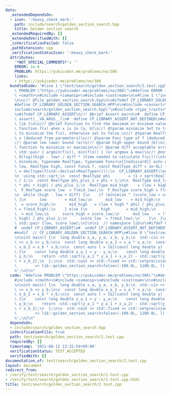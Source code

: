 ```yaml
---
data:
  _extendedDependsOn:
  - icon: ':heavy_check_mark:'
    path: include/search/golden_section_search.hpp
    title: Golden section search
  _extendedRequiredBy: []
  _extendedVerifiedWith: []
  _isVerificationFailed: false
  _pathExtension: cpp
  _verificationStatusIcon: ':heavy_check_mark:'
  attributes:
    '*NOT_SPECIAL_COMMENTS*': ''
    ERROR: 1e-6
    PROBLEM: https://yukicoder.me/problems/no/306
    links:
    - https://yukicoder.me/problems/no/306
  bundledCode: "#line 1 \"test/search/golden_section_search/2.test.cpp\"\n#define\
    \ PROBLEM \"https://yukicoder.me/problems/no/306\"\n#define ERROR 1e-6\n#include\
    \ <cmath>\n#include <iomanip>\n#include <iostream>\n\n#line 1 \"include/search/golden_section_search.hpp\"\
    \n\n//! @file golden_section_search.hpp\n\n#ifndef CP_LIBRARY_GOLDEN_SECTION_SEARCH_HPP\n\
    #define CP_LIBRARY_GOLDEN_SECTION_SEARCH_HPP\n\n#include <cassert>\n#line 9 \"\
    include/search/golden_section_search.hpp\"\n#include <type_traits>\n#include <utility>\n\
    \n#ifndef CP_LIBRARY_ASSERT\n//! @brief Assert macro\n#  define CP_LIBRARY_ASSERT(...)\
    \ assert(__VA_ARGS__)\n#  define CP_LIBRARY_ASSERT_NOT_DEFINED\n#endif\n\nnamespace\
    \ lib {\n\n//! @brief Function to find the maximum or minimum value of a convex\
    \ function f(x) when x is in [a, b]\n//! @tparam minimize Set to true if you want\
    \ to minimize the f(x), otherwise set to false.\n//! @tparam RealType type of\
    \ x (deduced from parameters)\n//! @tparam Func type of f (deduced from parameters)\n\
    //! @param low lower bound (a)\n//! @param high upper bound (b)\n//! @param f\
    \ function to minimize or maximize\n//! @param diff acceptable error\n//! @return\
    \ std::pair { argmin(f(x)), min(f(x)) } (or argmax & max)\n//! @note time complexity:\
    \ O(log((high - low) / diff * (time needed to calculate f(x))))\ntemplate <bool\
    \ minimize, typename RealType, typename Func>\n[[nodiscard]] auto golden_section_search(RealType\
    \ low, RealType high, const Func& f, const RealType diff = 1e-9L) {\n  using F_ResType\
    \ = decltype(f(std::declval<RealType>()));\n  CP_LIBRARY_ASSERT(low <= high);\n\
    \n  using std::sqrt;\n  const RealType phi        = (1 + sqrt(RealType(5.0L)))\
    \ / 2;\n  const RealType phi_plus_1 = phi + 1;\n\n  RealType mid_low     = (low\
    \ * phi + high) / phi_plus_1;\n  RealType mid_high    = (low + high * phi) / phi_plus_1;\n\
    \  F_ResType score_low  = f(mid_low);\n  F_ResType score_high = f(mid_high);\n\
    \n  while (high - low > diff) {\n    if (minimize ^ (score_low < score_high))\
    \ {\n      low        = mid_low;\n      mid_low    = mid_high;\n      score_low\
    \  = score_high;\n      mid_high   = (low + high * phi) / phi_plus_1;\n      score_high\
    \ = f(mid_high);\n    } else {\n      high       = mid_high;\n      mid_high \
    \  = mid_low;\n      score_high = score_low;\n      mid_low    = (low * phi +\
    \ high) / phi_plus_1;\n      score_low  = f(mid_low);\n    }\n  }\n\n  return\
    \ std::pair {low, score_low};\n}\n\n}  // namespace lib\n\n#ifdef CP_LIBRARY_ASSERT_NOT_DEFINED\n\
    #  undef CP_LIBRARY_ASSERT\n#  undef CP_LIBRARY_ASSERT_NOT_DEFINED\n#endif\n\n\
    #endif  // CP_LIBRARY_GOLDEN_SECTION_SEARCH_HPP\n#line 8 \"test/search/golden_section_search/2.test.cpp\"\
    \n\nint main() {\n  long double x_a, y_a, x_b, y_b;\n  std::cin >> x_a >> y_a\
    \ >> x_b >> y_b;\n\n  const long double x_a_2 = x_a * x_a;\n  const long double\
    \ x_b_2 = x_b * x_b;\n\n  const auto l = [&](const long double y) -> long double\
    \ {\n    const long double y_a_1 = y - y_a;\n    const long double y_b_1 = y -\
    \ y_b;\n    return -std::sqrt(y_a_1 * y_a_1 + x_a_2) - std::sqrt(y_b_1 * y_b_1\
    \ + x_b_2);\n  };\n\n  std::cout << std::fixed << std::setprecision(10)\n    \
    \        << lib::golden_section_search<false>(-100.0L, 1100.0L, l).first << '\\\
    n';\n}\n"
  code: "#define PROBLEM \"https://yukicoder.me/problems/no/306\"\n#define ERROR 1e-6\n\
    #include <cmath>\n#include <iomanip>\n#include <iostream>\n\n#include \"../../../include/search/golden_section_search.hpp\"\
    \n\nint main() {\n  long double x_a, y_a, x_b, y_b;\n  std::cin >> x_a >> y_a\
    \ >> x_b >> y_b;\n\n  const long double x_a_2 = x_a * x_a;\n  const long double\
    \ x_b_2 = x_b * x_b;\n\n  const auto l = [&](const long double y) -> long double\
    \ {\n    const long double y_a_1 = y - y_a;\n    const long double y_b_1 = y -\
    \ y_b;\n    return -std::sqrt(y_a_1 * y_a_1 + x_a_2) - std::sqrt(y_b_1 * y_b_1\
    \ + x_b_2);\n  };\n\n  std::cout << std::fixed << std::setprecision(10)\n    \
    \        << lib::golden_section_search<false>(-100.0L, 1100.0L, l).first << '\\\
    n';\n}\n"
  dependsOn:
  - include/search/golden_section_search.hpp
  isVerificationFile: true
  path: test/search/golden_section_search/2.test.cpp
  requiredBy: []
  timestamp: '2021-08-11 13:32:54+09:00'
  verificationStatus: TEST_ACCEPTED
  verifiedWith: []
documentation_of: test/search/golden_section_search/2.test.cpp
layout: document
redirect_from:
- /verify/test/search/golden_section_search/2.test.cpp
- /verify/test/search/golden_section_search/2.test.cpp.html
title: test/search/golden_section_search/2.test.cpp
---
```

